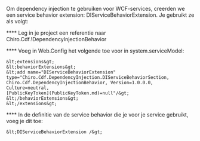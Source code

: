 Om dependency injection te gebruiken voor WCF-services, creerden we een
service behavior extension: DIServiceBehaviorExtension. Je gebruikt ze
als volgt:

**** Leg in je project een referentie naar
Chiro.Cdf.!DependencyInjectionBehavior

**** Voeg in Web.Config het volgende toe voor in system.serviceModel:

```
&lt;extensions&gt;
&lt;behaviorExtensions&gt;
&lt;add name="DIServiceBehaviorExtension"
type="Chiro.Cdf.DependencyInjection.DIServiceBehaviorSection,
Chiro.Cdf.DependencyInjectionBehavior, Version=1.0.0.0, Culture=neutral,
[PublicKeyToken](PublicKeyToken.md)=null"/&gt;
&lt;/behaviorExtensions&gt;
&lt;/extensions&gt;
```

**** In de definitie van de service behavior die je voor je service
gebruikt, voeg je dit toe:

```
&lt;DIServiceBehaviorExtension /&gt;
```

